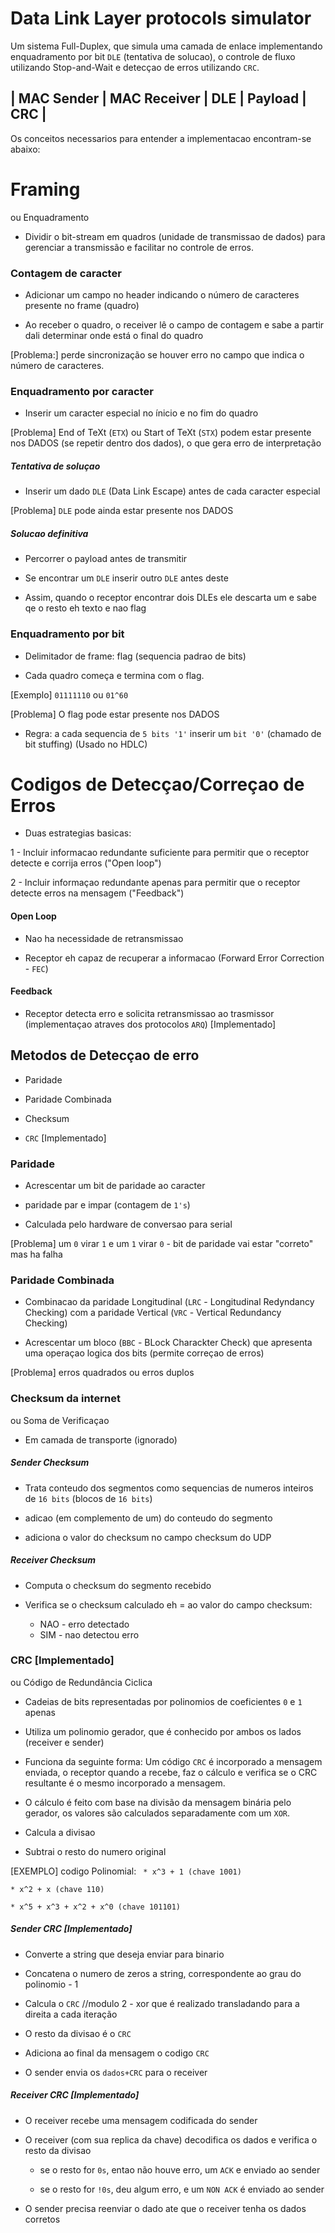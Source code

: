 # Data Link Layer protocols simulator

Um sistema Full-Duplex, que simula uma camada de enlace implementando enquadramento por bit `DLE` (tentativa de solucao), o controle de fluxo utilizando Stop-and-Wait e detecçao de erros utilizando `CRC`.

## | MAC Sender | MAC Receiver | DLE |    Payload     | CRC |

Os conceitos necessarios para entender a implementacao encontram-se abaixo: 

# Framing
ou Enquadramento

* Dividir o bit-stream em quadros (unidade de transmissao de dados) para gerenciar a transmissão e facilitar no controle de erros.

### Contagem de caracter

* Adicionar um campo no header indicando o número de caracteres presente no frame (quadro)

* Ao receber o quadro, o receiver lê o campo de contagem e sabe a partir dali determinar onde está o final do quadro

[Problema:] perde sincronização se houver erro no campo que indica o número de caracteres.

### Enquadramento por caracter

* Inserir um caracter especial no ínicio e no fim do quadro

[Problema] End of TeXt (`ETX`) ou Start of TeXt (`STX`) podem estar presente nos DADOS (se repetir dentro dos dados), o que gera erro de interpretação 

##### Tentativa de soluçao

* Inserir um dado `DLE` (Data Link Escape) antes de cada caracter especial

[Problema] `DLE` pode ainda estar presente nos DADOS

##### Solucao definitiva

* Percorrer o payload antes de transmitir

* Se encontrar um `DLE` inserir outro `DLE` antes deste

* Assim, quando o receptor encontrar dois DLEs ele descarta um e sabe qe o resto eh texto e nao flag

### Enquadramento por bit

* Delimitador de frame: flag (sequencia padrao de bits)

* Cada quadro começa e termina com o flag.

[Exemplo] `01111110` ou `01^60`

[Problema] O flag pode estar presente nos DADOS

* Regra: a cada sequencia de `5 bits '1'` inserir um `bit '0'` (chamado de bit stuffing) (Usado no HDLC)

# Codigos de Detecçao/Correçao de Erros

* Duas estrategias basicas:

1 - Incluir informacao redundante suficiente para permitir que o receptor detecte e corrija erros ("Open loop")

2 - Incluir informaçao redundante apenas para permitir que o receptor detecte erros na mensagem ("Feedback")

#### Open Loop

* Nao ha necessidade de retransmissao

* Receptor eh capaz de recuperar a informacao (Forward Error Correction - `FEC`)

#### Feedback

* Receptor detecta erro e solicita retransmissao ao trasmissor (implementaçao atraves dos protocolos `ARQ`) [Implementado]

## Metodos de Detecçao de erro

* Paridade

* Paridade Combinada

* Checksum

* `CRC` [Implementado]

### Paridade

* Acrescentar um bit de paridade ao caracter

* paridade par e impar (contagem de `1's`)

* Calculada pelo hardware de conversao para serial

[Problema] um `0` virar `1` e um `1` virar `0` - bit de paridade vai estar "correto" mas ha falha

### Paridade Combinada

* Combinacao da paridade Longitudinal (`LRC` - Longitudinal Redyndancy Checking) com a paridade Vertical (`VRC` - Vertical Redundancy Checking)

* Acrescentar um bloco (`BBC` - BLock Charackter Check) que apresenta uma operaçao logica dos bits (permite correçao de erros) 

[Problema] erros quadrados ou erros duplos

### Checksum da internet
ou Soma de Verificaçao

* Em camada de transporte (ignorado)

##### Sender Checksum

* Trata conteudo dos segmentos como sequencias de numeros inteiros de `16 bits` (blocos de `16 bits`)

* adicao (em complemento de um) do conteudo do segmento

* adiciona o valor do checksum no campo checksum do UDP

##### Receiver Checksum

* Computa o checksum do segmento recebido

* Verifica se o checksum calculado eh = ao valor do campo checksum:
  * NAO - erro detectado
  * SIM - nao detectou erro

### CRC [Implementado] 
ou Código de Redundância Ciclica 

* Cadeias de bits representadas por polinomios de coeficientes `0` e `1` apenas

* Utiliza um polinomio gerador, que é conhecido por ambos os lados (receiver e sender)

* Funciona da seguinte forma: Um código `CRC` é incorporado a mensagem enviada, o receptor quando a recebe, faz o cálculo e verifica se o CRC resultante é o mesmo incorporado a mensagem.

* O cálculo é feito com base na divisão da mensagem binária pelo gerador, os valores são calculados separadamente com um `XOR`.

* Calcula a divisao

* Subtrai o resto do numero original

[EXEMPLO] codigo Polinomial: 
` * x^3 + 1 (chave 1001)`
  
  `* x^2 + x (chave 110)`
  
  `* x^5 + x^3 + x^2 + x^0 (chave 101101)`

##### Sender CRC [Implementado]

* Converte a string que deseja enviar para binario

* Concatena o numero de zeros a string, correspondente ao grau do polinomio - 1

* Calcula o `CRC` //modulo 2 - xor que é realizado transladando para a direita a cada iteração

* O resto da divisao é o `CRC`

* Adiciona ao final da mensagem o codigo `CRC`

* O sender envia os `dados+CRC` para o receiver

##### Receiver CRC [Implementado]
* O receiver recebe uma mensagem codificada do sender

* O receiver (com sua replica da chave) decodifica os dados e verifica o resto da divisao

  * se o resto for `0s`, entao não houve erro, um `ACK` e enviado ao sender

  * se o resto for `!0s`, deu algum erro, e um `NON ACK` é enviado ao sender

* O sender precisa reenviar o dado ate que o receiver tenha os dados corretos
